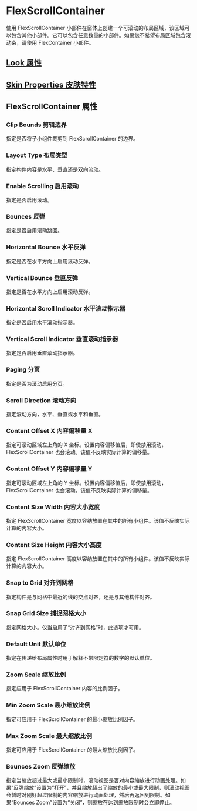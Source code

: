 # FlexScrollContainer
使用 FlexScrollContainer 小部件在窗体上创建一个可滚动的布局区域，该区域可以包含其他小部件。它可以包含任意数量的小部件。如果您不希望布局区域包含滚动条，请使用 FlexContainer 小部件。

## [Look 属性](./LookProperties.md)

## [Skin Properties 皮肤特性](.//UnderstandingSkinsAndThemes.md)

## FlexScrollContainer 属性
### Clip Bounds 剪辑边界
指定是否将子小组件裁剪到 FlexScrollContainer 的边界。

### Layout Type 布局类型
指定构件内容是水平、垂直还是双向流动。

### Enable Scrolling 启用滚动
指定是否启用滚动。

### Bounces 反弹
指定是否启用滚动跳回。

### Horizontal Bounce 水平反弹
指定是否在水平方向上启用滚动反弹。

### Vertical Bounce 垂直反弹
指定是否在水平方向上启用滚动反弹。

### Horizontal Scroll Indicator 水平滚动指示器
指定是否启用水平滚动指示器。

### Vertical Scroll Indicator 垂直滚动指示器
指定是否启用垂直滚动指示器。

### Paging 分页
指定是否为滚动启用分页。

### Scroll Direction 滚动方向
指定滚动方向，水平、垂直或水平和垂直。

### Content Offset X 内容偏移量 X
指定可滚动区域左上角的 X 坐标。设置内容偏移值后，即使禁用滚动，FlexScrollContainer 也会滚动。该值不反映实际计算的偏移量。

### Content Offset Y 内容偏移量 Y
指定可滚动区域左上角的 Y 坐标。设置内容偏移值后，即使禁用滚动，FlexScrollContainer 也会滚动。该值不反映实际计算的偏移量。

### Content Size Width 内容大小宽度
指定 FlexScrollContainer 宽度以容纳放置在其中的所有小组件。该值不反映实际计算的内容大小。

### Content Size Height 内容大小高度
指定 FlexScrollContainer 高度以容纳放置在其中的所有小组件。该值不反映实际计算的内容大小。

### Snap to Grid 对齐到网格
指定构件是与网格中最近的线的交点对齐，还是与其他构件对齐。

### Snap Grid Size 捕捉网格大小
指定网格大小。仅当启用了“对齐到网格”时，此选项才可用。

### Default Unit 默认单位
指定在传递给布局属性时用于解释不带限定符的数字的默认单位。

### Zoom Scale 缩放比例
指定应用于 FlexScrollContainer 内容的比例因子。

### Min Zoom Scale 最小缩放比例
指定可应用于 FlexScrollContainer 的最小缩放比例因子。

### Max Zoom Scale 最大缩放比例
指定可应用于 FlexScrollContainer 的最大缩放比例因子。

### Bounces Zoom 反弹缩放
指定当缩放超过最大或最小限制时，滚动视图是否对内容缩放进行动画处理。如果“反弹缩放”设置为“打开”，并且缩放超出了缩放的最小或最大限制，则滚动视图会暂时对刚好超过限制的内容缩放进行动画处理，然后再返回到限制。如果“Bounces Zoom”设置为“关闭”，则缩放在达到缩放限制时会立即停止。